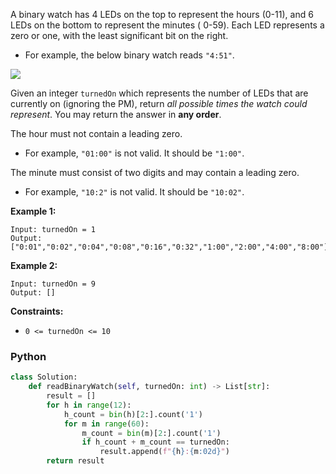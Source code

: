 A binary watch has 4 LEDs on the top to represent the hours (0-11), and 6 LEDs on the bottom to represent the minutes (
0-59). Each LED represents a zero or one, with the least significant bit on the right.

- For example, the below binary watch reads  `"4:51"`.

![](https://assets.leetcode.com/uploads/2021/04/08/binarywatch.jpg)

Given an integer  `turnedOn`  which represents the number of LEDs that are currently on (ignoring the PM), return  _all
possible times the watch could represent_. You may return the answer in  **any order**.

The hour must not contain a leading zero.

- For example,  `"01:00"`  is not valid. It should be  `"1:00"`.

The minute must consist of two digits and may contain a leading zero.

- For example,  `"10:2"`  is not valid. It should be  `"10:02"`.

**Example 1:**

```
Input: turnedOn = 1
Output: ["0:01","0:02","0:04","0:08","0:16","0:32","1:00","2:00","4:00","8:00"]
```

**Example 2:**

```
Input: turnedOn = 9
Output: []
```

**Constraints:**

- `0 <= turnedOn <= 10`

### Python

```py
class Solution:
    def readBinaryWatch(self, turnedOn: int) -> List[str]:
        result = []
        for h in range(12):
            h_count = bin(h)[2:].count('1')
            for m in range(60):
                m_count = bin(m)[2:].count('1')
                if h_count + m_count == turnedOn:
                    result.append(f"{h}:{m:02d}")
        return result
```